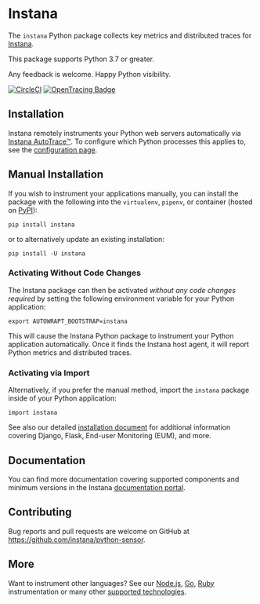 # Instana

The `instana` Python package collects key metrics and distributed traces for [Instana].

This package supports Python 3.7 or greater.

Any feedback is welcome.  Happy Python visibility.

[![CircleCI](https://circleci.com/gh/instana/python-sensor/tree/master.svg?style=svg)](https://circleci.com/gh/instana/python-sensor/tree/master)
[![OpenTracing Badge](https://img.shields.io/badge/OpenTracing-enabled-blue.svg)](http://opentracing.io)

## Installation

Instana remotely instruments your Python web servers automatically via [Instana AutoTrace™️]. To configure which Python processes this applies to, see the [configuration page].

##  Manual Installation

If you wish to instrument your applications manually, you can install the package with the following into the `virtualenv`, `pipenv`, or container (hosted on [PyPI]):

    pip install instana

or to alternatively update an existing installation:

    pip install -U instana

### Activating Without Code Changes

The Instana package can then be activated _without any code changes required_ by setting the following environment variable for your Python application:

    export AUTOWRAPT_BOOTSTRAP=instana

This will cause the Instana Python package to instrument your Python application automatically. Once it finds the Instana host agent, it will report Python metrics and distributed traces.

### Activating via Import

Alternatively, if you prefer the manual method, import the `instana` package inside of your Python application:

    import instana

See also our detailed [installation document] for additional information covering Django, Flask, End-user Monitoring (EUM), and more.

## Documentation

You can find more documentation covering supported components and minimum versions in the Instana [documentation portal].

## Contributing

Bug reports and pull requests are welcome on GitHub at https://github.com/instana/python-sensor.

## More

Want to instrument other languages?  See our [Node.js], [Go], [Ruby] instrumentation or many other [supported technologies].

<!-- Reference links -->
[Instana]: https://www.instana.com/ "IBM Instana Observability"
[Instana AutoTrace™️]: https://www.instana.com/supported-technologies/instana-autotrace/ "Instana AutoTrace"
[configuration page]: https://www.ibm.com/docs/en/instana-observability/current?topic=package-python-configuration-configuring-instana#general "Instana Python package configuration"
[PyPI]: https://pypi.python.org/pypi/instana "Instana package at PyPI"
[installation document]: https://www.ibm.com/docs/en/instana-observability/current?topic=technologies-monitoring-python-instana-python-package#installing "Instana Python package installation"
[documentation portal]: https://www.ibm.com/docs/en/instana-observability/current?topic=technologies-monitoring-python-instana-python-package "Instana Python package documentation"
[Node.js]: https://github.com/instana/nodejs "Instana Node.JS Tracer"
[Go]: https://github.com/instana/golang-sensor "Instana Go Tracer"
[Ruby]: https://github.com/instana/ruby-sensor "Instana Ruby Tracer"
[supported technologies]: https://www.instana.com/supported-technologies/ "Instana supported technologies"
